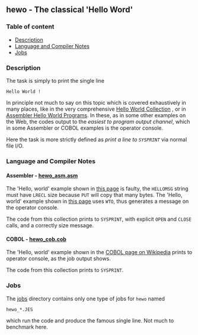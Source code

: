 ## hewo - The classical 'Hello Word'

### Table of content

- [Description](#user-content-description)
- [Language and Compiler Notes](#user-content-langcomp)
- [Jobs](#user-content-jobs)

### <a id="description">Description</a>
The task is simply to print the single line

    Hello World !

In principle not much to say on this topic which is covered exhaustively
in many places, like in the very comprehensive
[Hello World Collection](https://helloworldcollection.github.io/)
, or in
[Assembler Hello World Programs](http://leto.net/code/asm/hw_assembler.php).
In these, as in some other examples on the Web, the codes output to the
_easiest to program output channel_, which in some Assembler or
COBOL examples is the operator console.

Here the task is more strictly defined as _print a line to `SYSPRINT`_
via normal file I/O.

### <a id="langcomp">Language and Compiler Notes</a>

#### Assembler - [hewo_asm.asm](hewo_asm.asm)
The 'Hello, world' example shown in
[this page](http://www2.latech.edu/~acm/helloworld/asm370.html)
is faulty, the `HELLOMSG` string must have `LRECL` size because
`PUT` will copy that many bytes.
The 'Hello, world' example shown in
[this page](http://leto.net/code/asm/hw_assembler.php) uses `WTO`,
thus generates a message on the operator console.

The code from this collection prints to `SYSPRINT`, with explicit
`OPEN` and `CLOSE` calls, and a correctly size message.

#### COBOL - [hewo_cob.cob](hewo_cob.cob)
The 'Hello, world' example shown in the 
[COBOL page on Wikipedia](https://en.wikipedia.org/wiki/COBOL#Hello,_world)
prints to operator console, as the job output shows.

The code from this collection prints to `SYSPRINT`.

### <a id="jobs">Jobs</a>
The [jobs](../jobs) directory contains only one type of jobs for `hewo` named

    hewo_*.JES

which run the code and produce the famous single line.
Not much to benchmark here.
